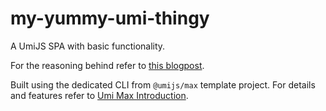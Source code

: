 # my-yummy-umi-thingy

A UmiJS SPA with basic functionality.

For the reasoning behind refer to [this blogpost](https://fyodor.io/umi-js-the-shaolin-of-web-frameworks/).

Built using the dedicated CLI from `@umijs/max` template project. For details and features refer to [Umi Max Introduction](https://umijs.org/docs/max/introduce).

